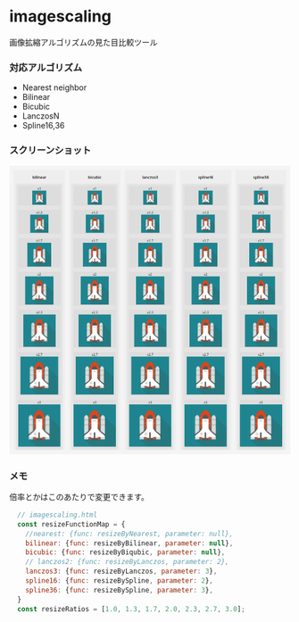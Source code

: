 # imagescaling
画像拡縮アルゴリズムの見た目比較ツール

### 対応アルゴリズム
- Nearest neighbor
- Bilinear
- Bicubic
- LanczosN
- Spline16,36

### スクリーンショット

![Screenshot](https://github.com/suconbu/imagescaling/blob/master/screenshot1.png)

### メモ
倍率とかはこのあたりで変更できます。

```javascript
  // imagescaling.html
  const resizeFunctionMap = {
    //nearest: {func: resizeByNearest, parameter: null},
    bilinear: {func: resizeByBilinear, parameter: null},
    bicubic: {func: resizeByBiqubic, parameter: null},
    // lanczos2: {func: resizeByLanczos, parameter: 2},
    lanczos3: {func: resizeByLanczos, parameter: 3},
    spline16: {func: resizeBySpline, parameter: 2},
    spline36: {func: resizeBySpline, parameter: 3},
  }
  const resizeRatios = [1.0, 1.3, 1.7, 2.0, 2.3, 2.7, 3.0];
```
